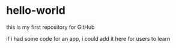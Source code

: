 # hello-world
this is my first repository for GitHub 

if i had some code for an app, i could add it here for users to learn
